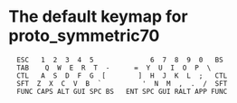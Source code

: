 # The default keymap for proto_symmetric70

```
  ESC   1  2  3  4  5              6  7  8  9  0   BS
  TAB    Q  W  E  R  T  -      =  Y  U  I  O  P  \
  CTL   A  S  D  F  G  [        ]  H  J  K  L  ;   CTL
  SFT  Z  X  C  V  B  `          '  N  M  ,  .  /  SFT
  FUNC CAPS ALT GUI SPC BS   ENT SPC GUI RALT APP FUNC
```
